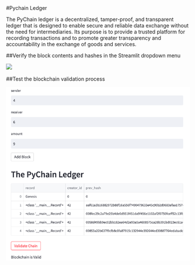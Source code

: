 <html>
#Pychain Ledger

The PyChain ledger is a decentralized, tamper-proof, and transparent ledger that is designed to enable secure and reliable data exchange without the need for intermediaries. Its purpose is to provide a trusted platform for recording transactions and to promote greater transparency and accountability in the exchange of goods and services.

##Verify the block contents and hashes in the Streamlit dropdown menu

<img src="/Users/thunguyen/documents/fintech/blockchain/1.png">

##Test the blockchain validation process

<img src="2.png">